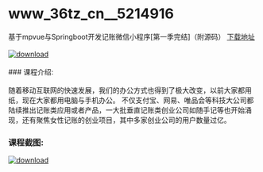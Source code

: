 # www_36tz_cn__5214916
基于mpvue与Springboot开发记账微信小程序[第一季完结]（附源码）
[下载地址](http://www.36tz.cn/article/5214916 "下载地址")
<br/></br>[![download](http://36tz.cn/muke_img/2020_08_1-47.png "下载地址")](http://www.36tz.cn/article/5214916 "下载地址")
<br/></br>### 课程介绍:<br/></br>随着移动互联网的快速发展，我们的办公方式也得到了极大改变，以前大家都用纸，现在大家都用电脑与手机办公。
不仅支付宝、网易、唯品会等科技大公司都陆续推出记账类应用或者产品，一大批垂直记账类创业公司如随手记等也开始涌现，还有聚焦女性记账的创业项目，其中多家创业公司的用户数量过亿。

### 课程截图:
[![download](http://36tz.cn/muke_img/2020_08_2-45.png "下载地址")](http://www.36tz.cn/article/5214916 "下载地址")
